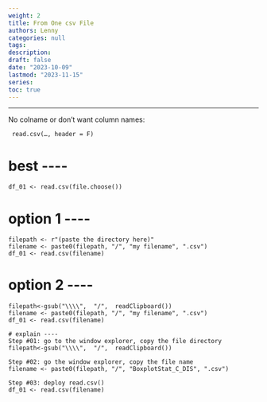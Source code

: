 ```yaml
---
weight: 2
title: From One csv File
authors: Lenny
categories: null
tags: 
description: 
draft: false
date: "2023-10-09"
lastmod: "2023-11-15"
series:
toc: true
---
```



<!--more-->
---


No colname or don’t want column names:
```
 read.csv(…, header = F)
```

# best ----
```
df_01 <- read.csv(file.choose())
```

# option 1 ----
```
filepath <- r"(paste the directory here)"
filename <- paste0(filepath, "/", "my filename", ".csv")
df_01 <- read.csv(filename)
```

# option 2 ----

```
filepath<-gsub("\\\\",  "/",  readClipboard()) 
filename <- paste0(filepath, "/", "my filename", ".csv")
df_01 <- read.csv(filename)

# explain ----
Step #01: go to the window explorer, copy the file directory
filepath<-gsub("\\\\",  "/",  readClipboard()) 

Step #02: go the window explorer, copy the file name
filename <- paste0(filepath, "/", "BoxplotStat_C_DIS", ".csv")

Step #03: deploy read.csv()
df_01 <- read.csv(filename)
```
